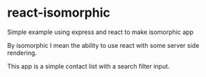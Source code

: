 # react-isomorphic

Simple example using express and react to make isomorphic app

By isomorphic I mean the ability to use react with some server side rendering.

This app is a simple contact list with a search filter input.